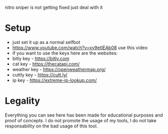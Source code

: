 nitro sniper is not getting fixed just deal with it

# Setup
 - just set it up as a normal selfbot
 - https://www.youtube.com/watch?v=xv9etIEAb08 use this video
 - if you want to use the keys here are the websites:
 - bitly key - https://bitly.com
 - cat key - https://thecatapi.com/
 - weather key - https://openweathermap.org/
 - cuttly key - https://cutt.ly/
 - ip key - https://extreme-ip-lookup.com/

# Legality

Everything you can see here has been made for educational purposes and proof of concepts. I do not promote the usage of my tools, I do not take responsability on the bad usage of this tool.
